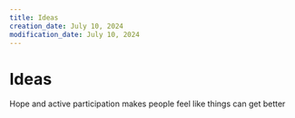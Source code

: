 ```yaml
---
title: Ideas
creation_date: July 10, 2024
modification_date: July 10, 2024
---
```



# Ideas

Hope and active participation makes people feel like things can get better 
